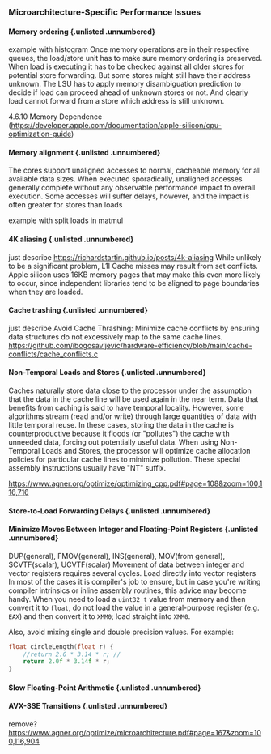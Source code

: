### Microarchitecture-Specific Performance Issues

#### Memory ordering {.unlisted .unnumbered}

example with histogram
Once memory operations are in their respective queues, the load/store unit has to make sure memory ordering is preserved.
When load is executing it has to be checked against all older stores for potential store forwarding. But some stores might still have their address unknown. The LSU has to apply memory disambiguation prediction to decide if load can proceed ahead of unknown stores or not. And clearly load cannot forward from a store which address is still unknown.

4.6.10 Memory Dependence  (https://developer.apple.com/documentation/apple-silicon/cpu-optimization-guide)

#### Memory alignment {.unlisted .unnumbered}

The cores support unaligned accesses to normal, cacheable memory for all available
data sizes. When executed sporadically, unaligned accesses generally complete without
any observable performance impact to overall execution. Some accesses will suffer
delays, however, and the impact is often greater for stores than loads

example with split loads in matmul

#### 4K aliasing {.unlisted .unnumbered}

just describe
https://richardstartin.github.io/posts/4k-aliasing
While unlikely to be a significant
problem, L1I Cache misses may result from set conflicts. Apple silicon uses 16KB
memory pages that may make this even more likely to occur, since independent
libraries tend to be aligned to page boundaries when they are loaded.

#### Cache trashing {.unlisted .unnumbered}

just describe
Avoid Cache Thrashing: Minimize cache conflicts by ensuring data structures do not excessively map to the same cache lines.
https://github.com/ibogosavljevic/hardware-efficiency/blob/main/cache-conflicts/cache_conflicts.c

#### Non-Temporal Loads and Stores {.unlisted .unnumbered}

Caches naturally store data close to the processor under the assumption that the data in
the cache line will be used again in the near term. Data that benefits from caching is said
to have temporal locality. However, some algorithms stream (read and/or write) through
large quantities of data with little temporal reuse. In these cases, storing the data in the
cache is counterproductive because it floods (or "pollutes") the cache with unneeded
data, forcing out potentially useful data.
When using Non-Temporal Loads and Stores, the processor will optimize cache allocation
policies for particular cache lines to minimize pollution.
These special assembly instructions usually have "NT" suffix.

https://www.agner.org/optimize/optimizing_cpp.pdf#page=108&zoom=100,116,716

#### Store-to-Load Forwarding Delays {.unlisted .unnumbered}

#### Minimize Moves Between Integer and Floating-Point Registers {.unlisted .unnumbered}

DUP(general), FMOV(general), INS(general), MOV(from general), SCVTF(scalar), UCVTF(scalar)
Movement of data between integer and vector registers requires several cycles. Load
directly into vector registers
In most of the cases it is compiler's job to ensure, but in case you're writing compiler intrinsics or inline assembly routines, this advice may become handy.
When you need to load a `uint32_t` value from memory and then convert it to `float`, do not load the value in a general-purpose register (e.g. `EAX`) and then convert it to `XMM0`; load straight into `XMM0`.

Also, avoid mixing single and double precision values. For example:
```cpp
float circleLength(float r) {
    //return 2.0 * 3.14 * r; // 
    return 2.0f * 3.14f * r;
}
```

#### Slow Floating-Point Arithmetic {.unlisted .unnumbered}

#### AVX-SSE Transitions {.unlisted .unnumbered}

remove?
https://www.agner.org/optimize/microarchitecture.pdf#page=167&zoom=100,116,904